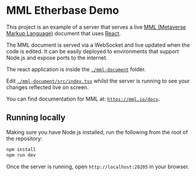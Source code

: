 # MML Etherbase Demo

This project is an example of a server that serves a live
[MML (Metaverse Markup Language)](https://mml.io/) document that uses [React](https://react.dev/).

The MML document is served via a WebSocket and live updated when the code is edited. It can be easily deployed to 
environments that support Node.js and expose ports to the internet.

The react application is inside the [`./mml-document`](./mml-document) folder. 

Edit [`./mml-document/src/index.tsx`](./mml-document/src/index.tsx) whilst the server is running to see your changes reflected live on screen. 

You can find documentation for MML at: 
[`https://mml.io/docs`](https://mml.io/docs).

## Running locally
Making sure you have Node.js installed, run the following from the root of the repository:

```bash
npm install
npm run dev
```

Once the server is running, open `http://localhost:20205` in your browser.
